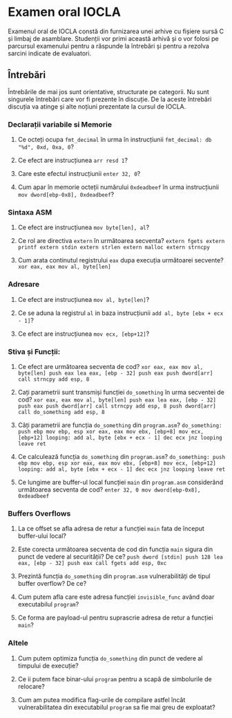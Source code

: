 # Examen oral IOCLA

Examenul oral de IOCLA constă din furnizarea unei arhive cu fișiere sursă C și limbaj de asamblare.
Studenții vor primi această arhivă și o vor folosi pe parcursul examenului pentru a răspunde la întrebări și pentru a rezolva sarcini indicate de evaluatori.

## Întrebări

Întrebările de mai jos sunt orientative, structurate pe categorii.
Nu sunt singurele întrebări care vor fi prezente în discuție.
De la aceste întrebări discuția va atinge și alte noțiuni prezentate la cursul de IOCLA.

### Declarații variabile si Memorie
1. Ce octeți ocupa `fmt_decimal` în urma în instrucțiunii `fmt_decimal: db "%d", 0xd, 0xa, 0`?

2. Ce efect are instrucțiunea `arr resd 1`?

3. Care este efectul instrucțiunii `enter 32, 0`?

4. Cum apar în memorie octeții numărului `0xdeadbeef` în urma instrucțiunii `mov dword[ebp-0x8], 0xdeadbeef`?

### Sintaxa ASM

1. Ce efect are instrucțiunea `mov byte[len], al`?

2. Ce rol are directiva `extern` în următoarea secventa?
`
extern fgets
extern printf
extern stdin
extern strlen
extern malloc
extern strncpy
`

3. Cum arata continutul registrului `eax` dupa execuția următoarei secvente?
`
xor eax, eax
mov al, byte[len]
`



### Adresare
1. Ce efect are instrucțiunea `mov al, byte[len]`?

2. Ce se aduna la registrul `al` in baza instrucțiunii `add al, byte [ebx + ecx - 1]`?

3. Ce efect are instrucțiunea `mov ecx, [ebp+12]`?


### Stiva și Funcții:
1. Ce efect are următoarea secventa de cod?
`
    xor eax, eax
    mov al, byte[len]
    push eax
    lea eax, [ebp - 32]
    push eax
    push dword[arr]
    call strncpy
    add esp, 8
`
2. Cați parametrii sunt transmiși funcției `do_something` în urma secventei de cod?
`
    xor eax, eax
    mov al, byte[len]
    push eax
    lea eax, [ebp - 32]
    push eax
    push dword[arr]
    call strncpy
    add esp, 8
    push dword[arr]
    call do_something
    add esp, 8
`

3. Câți parametrii are funcția `do_something` din `program.asm`?
`
do_something:
    push ebp
    mov ebp, esp
    xor eax, eax
    mov ebx, [ebp+8]
    mov ecx, [ebp+12]
looping:
    add al, byte [ebx + ecx - 1]
    dec ecx
    jnz looping
    leave
    ret
`

4. Ce calculează funcția `do_something` din `program.asm`?
`
do_something:
    push ebp
    mov ebp, esp
    xor eax, eax
    mov ebx, [ebp+8]
    mov ecx, [ebp+12]
looping:
    add al, byte [ebx + ecx - 1]
    dec ecx
    jnz looping
    leave
    ret
`

5. Ce lungime are buffer-ul local funcției `main` din `program.asm` considerând următoarea secventa de cod?
`
enter 32, 0
mov dword[ebp-0x8], 0xdeadbeef
`

### Buffers Overflows

1. La ce offset se afla adresa de retur a funcției `main` fata de început buffer-ului local?

2. Este corecta următoarea secventa de cod din funcția `main` sigura din punct de vedere al securității? De ce?
`
push dword [stdin]
push 128
lea eax, [ebp - 32]
push eax
call fgets
add esp, 0xc
`
3. Prezintă funcția `do_something` din `program.asm` vulnerabilități de tipul buffer overflow? De ce?

4. Cum putem afla care este adresa funcției `invisible_func` având doar executabilul `program`?

5. Ce forma are payload-ul pentru suprascrie adresa de retur a funcției `main`?

### Altele

1. Cum putem optimiza funcția `do_something` din punct de vedere al timpului de execuție?

2. Ce ii putem face binar-ului `program` pentru a scapă de simbolurile de relocare?

3. Cum am putea modifica flag-urile de compilare astfel încât vulnerabilitatea din executabilul `program` sa fie mai greu de exploatat?
